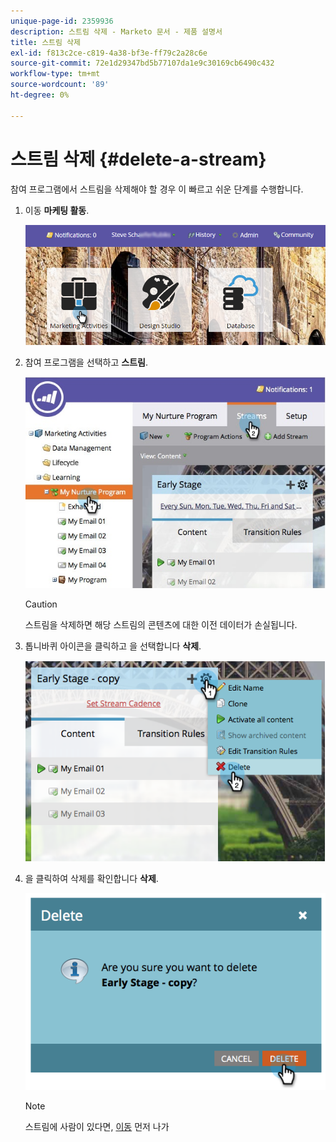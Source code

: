 ```yaml
---
unique-page-id: 2359936
description: 스트림 삭제 - Marketo 문서 - 제품 설명서
title: 스트림 삭제
exl-id: f813c2ce-c819-4a38-bf3e-ff79c2a28c6e
source-git-commit: 72e1d29347bd5b77107da1e9c30169cb6490c432
workflow-type: tm+mt
source-wordcount: '89'
ht-degree: 0%

---
```


# 스트림 삭제 {#delete-a-stream}

참여 프로그램에서 스트림을 삭제해야 할 경우 이 빠르고 쉬운 단계를 수행합니다.

1. 이동 **마케팅 활동**.

   ![](assets/login-marketing-activities-1.png)

1. 참여 프로그램을 선택하고 **스트림**.

   ![](assets/cloneasteam-2.jpg)

   >[!CAUTION]
   >
   >스트림을 삭제하면 해당 스트림의 콘텐츠에 대한 이전 데이터가 손실됩니다.

1. 톱니바퀴 아이콘을 클릭하고 을 선택합니다 **삭제**.

   ![](assets/image2014-9-15-17-3a47-3a27.png)

1. 을 클릭하여 삭제를 확인합니다 **삭제**.

   ![](assets/image2014-9-15-17-3a47-3a31.png)

   >[!NOTE]
   >
   >스트림에 사람이 있다면, [이동](/help/marketo/product-docs/core-marketo-concepts/smart-campaigns/program-flow-actions/change-engagement-program-stream.md) 먼저 나가
